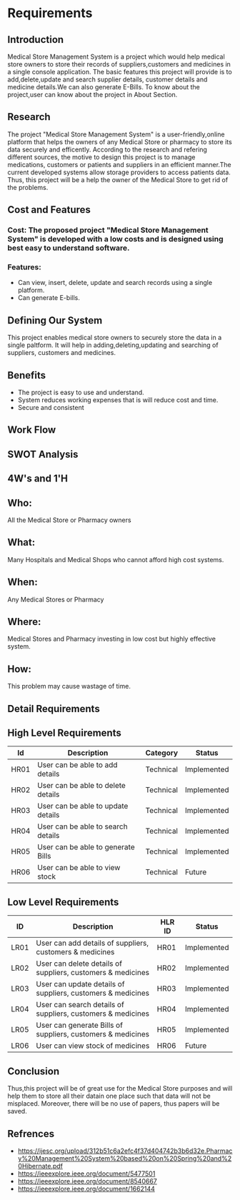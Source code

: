 # Requirements

## Introduction
Medical Store Management System is a project which would help medical store owners to store their records of suppliers,customers and medicines in a single console application. The basic features this project will provide is to add,delete,update and search supplier details, customer details and medicine details.We can also generate E-Bills. To know about the project,user can know about the project in About Section.

## Research 
The project "Medical Store Management System" is a user-friendly,online platform that helps the owners of any Medical Store or pharmacy to store its data securely and efficently. According to the research and refering different sources, the motive to design this project is to manage medications, customers or patients and suppliers in an efficient manner.The current developed systems allow storage providers to access patients data.
Thus, this project will be a help the owner of the Medical Store to get rid of the problems.

## Cost and Features

### Cost: The proposed project "Medical Store Management System" is developed with a low costs and is designed using best easy to understand software.

### Features:
- Can view, insert, delete, update and search records using a single platform.
- Can generate E-bills.

## Defining Our System
This project enables medical store owners to securely store the data in a single paltform.
It will help in adding,deleting,updating and searching of suppliers, customers and medicines.

## Benefits
- The project is easy to use and understand. 
- System reduces working expenses that is will reduce cost and time.
- Secure and consistent
  
## Work Flow

## SWOT Analysis

## 4W's and 1'H

## Who:
All the Medical Store or Pharmacy owners

## What:
Many Hospitals and Medical Shops who cannot afford high cost systems.

## When:
Any Medical Stores or Pharmacy 

## Where:
Medical Stores and Pharmacy investing in low cost but highly effective system.

## How:
This problem may cause wastage of time.

## Detail Requirements

## High Level Requirements

|  Id  |            Description             | Category  | Status      |
| ---- | ---------------------------------- | --------  | ----------- |
| HR01 | User can be able to add details    | Technical | Implemented |
| HR02 | User can be able to delete details | Technical | Implemented |
| HR03 | User can be able to update details | Technical | Implemented |
| HR04 | User can be able to search details | Technical | Implemented |
| HR05 | User can be able to generate Bills | Technical | Implemented |
| HR06 | User can be able to view stock     | Technical | Future      |

## Low Level Requirements

|  ID  |                        Description                          |  HLR ID   | Status      |
| ---- | ------------------------------------------------------------| --------  | ----------- |
| LR01 | User can add details of suppliers, customers & medicines    | HR01      | Implemented |
| LR02 | User can delete details of suppliers, customers & medicines | HR02      | Implemented |
| LR03 | User can update details of suppliers, customers & medicines | HR03      | Implemented |
| LR04 | User can search details of suppliers, customers & medicines | HR04      | Implemented |
| LR05 | User can generate Bills of suppliers, customers & medicines | HR05      | Implemented |
| LR06 | User can view stock of medicines                            | HR06      | Future      |

## Conclusion
Thus,this project will be of great use for the Medical Store purposes and will help them to store all their datain one place such that 
data will not be misplaced. Moreover, there will be no use of papers, thus papers will be saved.

## Refrences
- https://ijesc.org/upload/312b51c6a2efc4f37d404742b3b6d32e.Pharmacy%20Management%20System%20based%20on%20Spring%20and%20Hibernate.pdf
- https://ieeexplore.ieee.org/document/5477501
- https://ieeexplore.ieee.org/document/8540667
- https://ieeexplore.ieee.org/document/1662144

